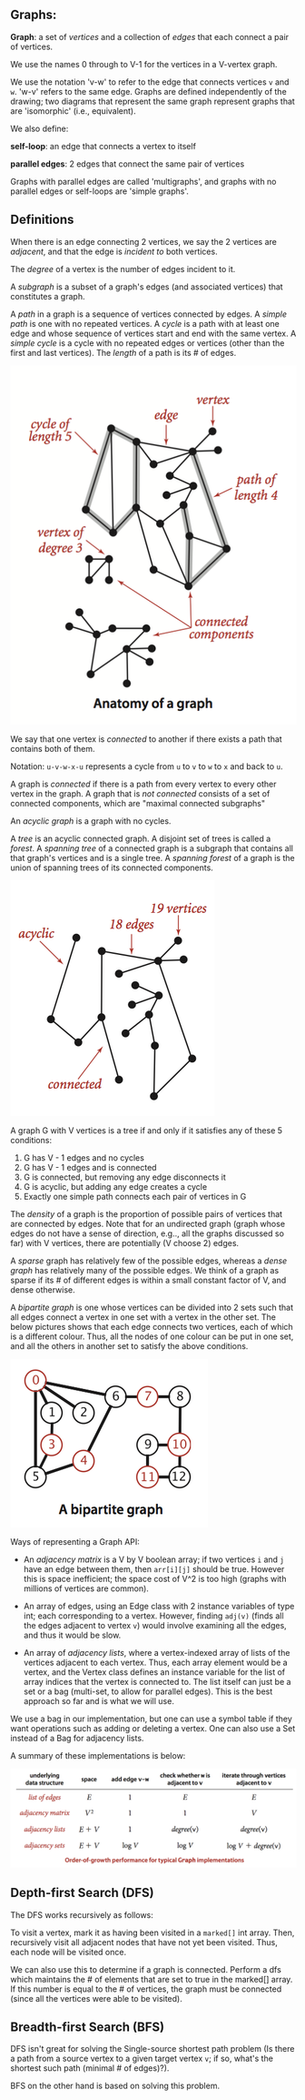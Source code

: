 Graphs:
-------

**Graph**: a set of *vertices* and a collection of *edges* that each connect a pair of vertices.

We use the names 0 through to V-1 for the vertices in a V-vertex graph.

We use the notation 'v-w' to refer to the edge that connects vertices `v` and `w`. 'w-v' refers to the same edge. Graphs are defined independently of the drawing; two diagrams that represent the same graph represent graphs that are 'isomorphic' (i.e., equivalent).

We also define:

**self-loop**: an edge that connects a vertex to itself

**parallel edges**: 2 edges that connect the same pair of vertices

Graphs with parallel edges are called 'multigraphs', and graphs with no parallel edges or self-loops are 'simple graphs'.

Definitions
-----------------

When there is an edge connecting 2 vertices, we say the 2 vertices are *adjacent*, and that the edge is *incident to* both vertices.

The *degree* of a vertex is the number of edges incident to it.

A *subgraph* is a subset of a graph's edges (and associated vertices) that constitutes a graph.

A *path* in a graph is a sequence of vertices connected by edges. A *simple path* is one with no repeated vertices. A *cycle* is a path with at least one edge and whose sequence of vertices start and end with the same vertex. A *simple cycle* is a cycle with no repeated edges or vertices (other than the first and last vertices). The *length* of a path is its # of edges.

![anatomy](anatomy.png)

We say that one vertex is *connected* to another if there exists a path that contains both of them.

Notation: `u-v-w-x-u` represents a cycle from `u` to `v` to `w` to `x` and back to `u`.

A graph is *connected* if there is a path from every vertex to every other vertex in the graph. A graph that is *not connected* consists of a set of connected components, which are "maximal connected subgraphs"

An *acyclic graph* is a graph with no cycles.


A *tree* is an acyclic connected graph. A disjoint set of trees is called a *forest*. A *spanning tree* of a connected graph is a subgraph that contains all that graph's vertices and is a single tree. A *spanning forest* of a graph is the union of spanning trees of its connected components.

![acyclic](acyclic.png)

A graph G with V vertices is a tree if and only if it satisfies any of these 5 conditions:

1) G has V - 1 edges and no cycles
2) G has V - 1 edges and is connected
3) G is connected, but removing any edge disconnects it
4) G is acyclic, but adding any edge creates a cycle
5) Exactly one simple path connects each pair of vertices in G


The *density* of a graph is the proportion of possible pairs of vertices that are connected by edges. Note that for an undirected graph (graph whose edges do not have a sense of direction, e.g.., all the graphs discussed so far) with V vertices, there are potentially (V choose 2) edges.

A *sparse* graph has relatively few of the possible edges, whereas a *dense graph* has relatively many of the possible edges. We think of a graph as sparse if its # of different edges is within a small constant factor of V, and dense otherwise.

A *bipartite graph* is one whose vertices can be divided into 2 sets such that all edges connect a vertex in one set with a vertex in the other set. The below pictures shows that each edge connects two vertices, each of which is a different colour. Thus, all the nodes of one colour can be put in one set, and all the others in another set to satisfy the above conditions.

![for example](bipartite.png)

Ways of representing a Graph API:

- An *adjacency matrix* is a V by V boolean array; if two vertices `i` and `j` have an edge between them, then `arr[i][j]` should be true. However this is space inefficient; the space cost of V^2 is too high (graphs with millions of vertices are common).

- An array of edges, using an Edge class with 2 instance variables of type int; each corresponding to a vertex. However, finding `adj(v)` (finds all the edges adjacent to vertex `v`) would involve examining all the edges, and thus it would be slow.

- An array of *adjacency lists*, where a vertex-indexed array of lists of the vertices adjacent to each vertex. Thus, each array element would be a vertex, and the Vertex class defines an instance variable for the list of array indices that the vertex is connected to. The list itself can just be a set or a bag (multi-set, to allow for parallel edges). This is the best approach so far and is what we will use.

We use a bag in our implementation, but one can use a symbol table if they want operations such as adding or deleting a vertex. One can also use a Set instead of a Bag for adjacency lists.

A summary of these implementations is below:

![big o](big-o.png)

Depth-first Search (DFS)
------------------------

The DFS works recursively as follows:

To visit a vertex, mark it as having been visited in a `marked[]` int array.
Then, recursively visit all adjacent nodes that have not yet been visited. Thus, each node will be visited once.

We can also use this to determine if a graph is connected. Perform a dfs which maintains the # of elements that are set to true in the marked[] array. If this number is equal to the # of vertices, the graph must be connected (since all the vertices were able to be visited).

Breadth-first Search (BFS)
--------------------------

DFS isn't great for solving the Single-source shortest path problem (Is there a path from a source vertex to a given target vertex `v`; if so, what's the shortest such path (minimal # of edges)?).

BFS on the other hand is based on solving this problem. 
